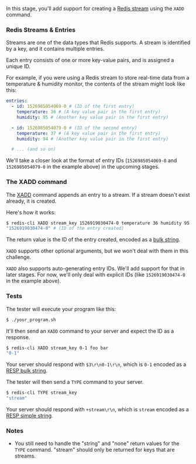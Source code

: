 In this stage, you'll add support for creating a [Redis stream](https://redis.io/docs/data-types/streams/) using the `XADD` command.

### Redis Streams & Entries

Streams are one of the data types that Redis supports. A stream is identified by a key, and it contains multiple entries.

Each entry consists of one or more key-value pairs, and is assigned a unique ID.

For example, if you were using a Redis stream to store real-time data from a temperature & humidity monitor, the contents of the stream might look like this:

```yaml
entries:
  - id: 1526985054069-0 # (ID of the first entry)
    temperature: 36 # (A key value pair in the first entry)
    humidity: 95 # (Another key value pair in the first entry)

  - id: 1526985054079-0 # (ID of the second entry)
    temperature: 37 # (A key value pair in the first entry)
    humidity: 94 # (Another key value pair in the first entry)

  # ... (and so on)
```

We'll take a closer look at the format of entry IDs (`1526985054069-0` and `1526985054079-0` in the example above) in the upcoming stages.

### The XADD command

The [XADD](https://redis.io/commands/xadd/) command appends an entry to a stream. If a stream doesn't exist already, it is created.

Here's how it works:

```bash
$ redis-cli XADD stream_key 1526919030474-0 temperature 36 humidity 95
"1526919030474-0" # (ID of the entry created)
```

The return value is the ID of the entry created, encoded as a [bulk string](https://redis.io/docs/reference/protocol-spec/#bulk-strings).

`XADD` supports other optional arguments, but we won't deal with them in this challenge.

`XADD` also supports auto-generating entry IDs. We'll add support for that in later stages. For now, we'll only deal with
explicit IDs (like `1526919030474-0` in the example above).

### Tests

The tester will execute your program like this:

```bash
$ ./your_program.sh
```

It'll then send an `XADD` command to your server and expect the ID as a response.

```bash
$ redis-cli XADD stream_key 0-1 foo bar
"0-1"
```

Your server should respond with `$3\r\n0-1\r\n`, which is `0-1` encoded as a [RESP bulk string](https://redis.io/docs/reference/protocol-spec/#bulk-strings).

The tester will then send a `TYPE` command to your server.

```bash
$ redis-cli TYPE stream_key
"stream"
```

Your server should respond with `+stream\r\n`, which is `stream` encoded as a [RESP simple string](https://redis.io/docs/reference/protocol-spec/#simple-strings).

### Notes

- You still need to handle the "string" and "none" return values for the `TYPE` command. "stream" should only be returned for keys that are streams.
